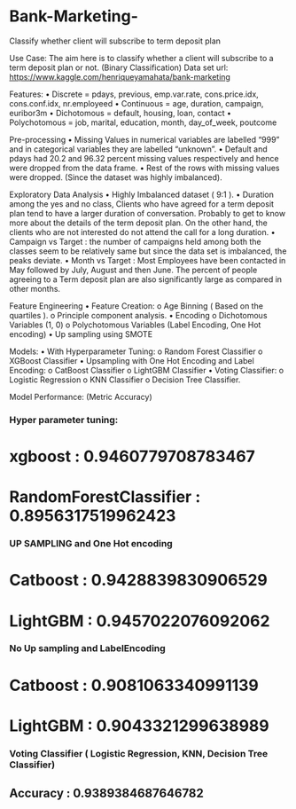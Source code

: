 # Bank-Marketing-
Classify whether client will subscribe to term deposit plan

Use Case: 
The aim here is to classify whether a client will subscribe to a term deposit plan or not. (Binary Classification)
Data set url: 
https://www.kaggle.com/henriqueyamahata/bank-marketing

Features:
•	Discrete = pdays, previous, emp.var.rate, cons.price.idx, cons.conf.idx, nr.employeed
•	Continuous = age, duration, campaign, euribor3m
•	Dichotomous = default, housing, loan, contact
•	Polychotomous = job, marital, education, month, day_of_week, poutcome

Pre-processing
•	Missing Values in numerical variables are labelled “999” and in categorical variables they are labelled “unknown”.
•	Default and pdays had 20.2 and 96.32 percent missing values respectively and hence were dropped from the data frame.
•	Rest of the rows with missing values were dropped. (Since the dataset was highly imbalanced).

Exploratory Data Analysis
•	Highly Imbalanced dataset ( 9:1 ).
•	Duration among the yes and no class, Clients who have agreed for a term deposit plan tend to have a larger duration of conversation. Probably to get to know more about the details of the term deposit plan. On the other hand, the clients who are not interested do not attend the call for a long duration. 
•	Campaign vs Target : the number of campaigns held among both the classes seem to be relatively same but since the data set is imbalanced, the peaks deviate. 
•	Month vs Target : Most Employees have been contacted in May followed by July, August and then June. The percent of people agreeing to a Term deposit plan are also significantly large as compared in other months.

Feature Engineering
•	Feature Creation:
o	Age Binning ( Based on the quartiles ).
o	Principle component analysis.
•	Encoding
o	Dichotomous Variables (1, 0)
o	Polychotomous  Variables (Label Encoding, One Hot encoding)
•	Up sampling using SMOTE

Models:
•	With Hyperparameter Tuning:
o	Random Forest Classifier
o	XGBoost Classifier
•	Upsampling with One Hot Encoding and Label Encoding:
o	CatBoost Classifier
o	LightGBM Classifier
•	Voting Classifier:
o	Logistic Regression
o	KNN Classifier
o	Decision Tree Classifier.

Model Performance: (Metric Accuracy)
### Hyper parameter tuning:

# xgboost : 0.9460779708783467
# RandomForestClassifier : 0.8956317519962423


### UP SAMPLING and One Hot encoding

# Catboost : 0.9428839830906529
# LightGBM : 0.9457022076092062


### No Up sampling and LabelEncoding

# Catboost : 0.9081063340991139
# LightGBM : 0.9043321299638989


### Voting Classifier ( Logistic Regression, KNN, Decision Tree Classifier)

## Accuracy : 0.9389384687646782


